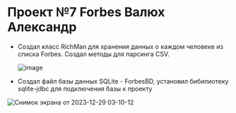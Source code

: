 # Проект №7 Forbes Валюх Александр

- Создал класс RichMan для хранения данных о каждом человеке из списка Forbes. Создал методы для парсинга CSV.

  ![image](https://github.com/AlexValue/Forbes/assets/107300467/0e8feb9c-cad1-452f-953d-2a4de991f7d8)

- Создал файл базы данных SQLite - ForbesBD, установил бибилиотеку sqlite-jdbc для подключения базы к проекту

![Снимок экрана от 2023-12-29 03-10-12](https://github.com/AlexValue/Forbes/assets/107300467/90682e4b-ead9-4050-9adf-4174a762887d)


